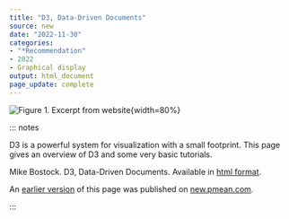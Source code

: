 ```yaml
---
title: "D3, Data-Driven Documents"
source: new
date: "2022-11-30"
categories:
- "*Recommendation"
- 2022
- Graphical display
output: html_document
page_update: complete
---
```


![Figure 1. Excerpt from website](http://www.pmean.com/new-images/22/d3-overview-01.png){width=80%}

::: notes

D3 is a powerful system for visualization with a small footprint. This page gives an overview of D3 and some very basic tutorials.

Mike Bostock. D3, Data-Driven Documents. Available in [html format][bos1].

[bos1]: https://d3js.org/

An [earlier version][sim2] of this page was published on [new.pmean.com][sim1].

[sim1]: http://new.pmean.com
[sim2]: http://new.pmean.com/d3-overview/

:::
